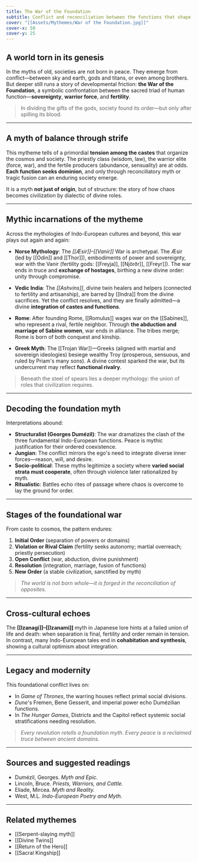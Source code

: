 ```yaml
---
title: The War of the Foundation
subtitle: Conflict and reconciliation between the functions that shape civilization.
cover: "[[Assets/Mythemes/War of the Foundation.jpg]]"
cover-x: 50
cover-y: 25
---
```


## **A world torn in its genesis**

In the myths of old, societies are not born in peace. They emerge from conflict—between sky and earth, gods and titans, or even among brothers. But deeper still runs a story of developmental friction: **the War of the Foundation**, a symbolic confrontation between the sacred triad of human function—**sovereignty**, **warrior force**, and **fertility**.

> In dividing the gifts of the gods, society found its order—but only after spilling its blood.

---

## **A myth of balance through strife**

This mytheme tells of a primordial **tension among the castes** that organize the cosmos and society. The priestly class (wisdom, law), the warrior elite (force, war), and the fertile producers (abundance, sensuality) are at odds. **Each function seeks dominion**, and only through reconciliatory myth or tragic fusion can an enduring society emerge.

It is a myth **not just of origin**, but of structure: the story of how chaos becomes civilization by dialectic of divine roles.

---

## **Mythic incarnations of the mytheme**

Across the mythologies of Indo-European cultures and beyond, this war plays out again and again:

* **Norse Mythology**: The *[[Æsir]]–[[Vanir]]* War is archetypal. The Æsir (led by [[Odin]] and [[Thor]]), embodiments of power and sovereignty, war with the Vanir (fertility gods: [[Freyja]], [[Njörðr]], [[Freyr]]). The war ends in truce and **exchange of hostages**, birthing a new divine order: unity through compromise.

* **Vedic India**: The *[[Ashvins]]*, divine twin healers and helpers (connected to fertility and artisanship), are barred by [[Indra]] from the divine sacrifices. Yet the conflict resolves, and they are finally admitted—a divine **integration of castes and functions**.

* **Rome**: After founding Rome, [[Romulus]] wages war on the [[Sabines]], who represent a rival, fertile neighbor. Through **the abduction and marriage of Sabine women**, war ends in alliance. The tribes merge; Rome is born of both conquest and kinship.

* **Greek Myth**: The [[Trojan War]]—Greeks (aligned with martial and sovereign ideologies) besiege wealthy Troy (prosperous, sensuous, and ruled by Priam's many sons). A divine contest sparked the war, but its undercurrent may reflect **functional rivalry**.

> Beneath the steel of spears lies a deeper mythology: the union of roles that civilization requires.

---

## **Decoding the foundation myth**

Interpretations abound:

* **Structuralist (Georges Dumézil)**: The war dramatizes the clash of the three fundamental Indo-European functions. Peace is mythic justification for their ordered coexistence.
* **Jungian**: The conflict mirrors the ego's need to integrate diverse inner forces—reason, will, and desire.
* **Socio-political**: These myths legitimize a society where **varied social strata must cooperate**, often through violence later rationalized by myth.
* **Ritualistic**: Battles echo rites of passage where chaos is overcome to lay the ground for order.

---

## **Stages of the foundational war**

From caste to cosmos, the pattern endures:

1. **Initial Order** (separation of powers or domains)
2. **Violation or Rival Claim** (fertility seeks autonomy; martial overreach; priestly persecution)
3. **Open Conflict** (war, abduction, divine punishment)
4. **Resolution** (integration, marriage, fusion of functions)
5. **New Order** (a stable civilization, sanctified by myth)

> *The world is not born whole—it is forged in the reconciliation of opposites.*

---

## **Cross-cultural echoes**

The **[[Izanagi]]–[[Izanami]]** myth in Japanese lore hints at a failed union of life and death: when separation is final, fertility and order remain in tension. In contrast, many Indo-European tales end in **cohabitation and synthesis**, showing a cultural optimism about integration.

---

## **Legacy and modernity**

This foundational conflict lives on:

* In *Game of Thrones*, the warring houses reflect primal social divisions.
* *Dune*'s Fremen, Bene Gesserit, and imperial power echo Dumézilian functions.
* In *The Hunger Games*, Districts and the Capitol reflect systemic social stratifications needing resolution.

> *Every revolution retells a foundation myth. Every peace is a reclaimed truce between ancient domains.*

---

## **Sources and suggested readings**

* Dumézil, Georges. *Myth and Epic.*
* Lincoln, Bruce. *Priests, Warriors, and Cattle.*
* Eliade, Mircea. *Myth and Reality.*
* West, M.L. *Indo-European Poetry and Myth.*

---

## **Related mythemes**

* [[Serpent-slaying myth]]
* [[Divine Twins]]
* [[Return of the Hero]]
* [[Sacral Kingship]]